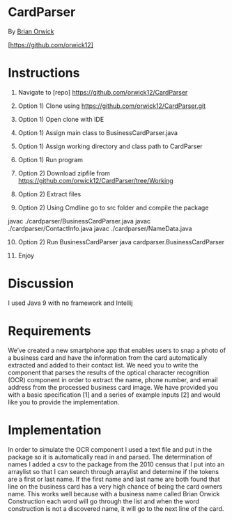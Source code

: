 # CardParser

By [Brian Orwick](mailto:orwick12@outlook.com)

[https://github.com/orwick12]

# Instructions

1. Navigate to [repo] https://github.com/orwick12/CardParser
2. Option 1) Clone using https://github.com/orwick12/CardParser.git
3. Option 1) Open clone with IDE
4. Option 1) Assign main class to BusinessCardParser.java
5. Option 1) Assign working directory and class path to CardParser
6. Option 1) Run program 

7. Option 2) Download zipfile from https://github.com/orwick12/CardParser/tree/Working
8. Option 2) Extract files
9. Option 2) Using Cmdline go to src folder and compile the package

javac ./cardparser/BusinessCardParser.java 
javac ./cardparser/ContactInfo.java
javac ./cardparser/NameData.java

10. Option 2) Run BusinessCardParser
java cardparser.BusinessCardParser

11. Enjoy       

# Discussion

I used Java 9 with no framework and Intellij

# Requirements

We’ve created a new smartphone app that enables users to snap a photo of a business card and have the information from the card automatically extracted and added to their contact list. We need you to write the component that parses the results of the optical character recognition (OCR) component in order to extract the name, phone number, and email address from the processed business card image. We have provided you with a basic specification [1] and a series of example inputs [2] and would like you to provide the implementation.

# Implementation 

In order to simulate the OCR component I used a text file and put in the package so it is automatically read in and parsed.
The determination of names I added a csv to the package from the 2010 census that I put into an arraylist so that I can search through arraylist and determine if the tokens are a first or last name.   If the first name and last name are both found that line on the business card has a very high chance of being the card owners name. This works well because with a business name called Brian Orwick Construction each word will go through the list and when the word construction is not a discovered name, it will go to the next line of the card.
